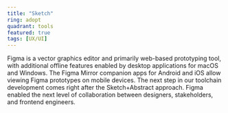 ```yaml
---
title: "Sketch"
ring: adopt
quadrant: tools
featured: true
tags: [UX/UI]
---
```


Figma is a vector graphics editor and primarily web-based prototyping tool, with additional offline features enabled by desktop applications for macOS and Windows. The Figma Mirror companion apps for Android and iOS allow viewing Figma prototypes on mobile devices. The next step in our toolchain development comes right after the Sketch+Abstract approach. Figma enabled the next level of collaboration between designers, stakeholders, and frontend engineers.

